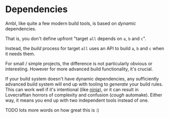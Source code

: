 # Dependencies

Ambl, like quite a few modern build tools, is based on _dynamic_ dependencies.

That is, you don't define upfront "target `all` depends on `a`, `b` and `c`".

Instead, the _build_ process for target `all` uses an API to build `a`, `b` and `c` when it needs them.

For small / simple projects, the difference is not particularly obvious or interesting. However for more advanced build functionality, it's crucial.


If your build system doesn't have dynamic dependencies, any sufficiently advanced build system will end up with tooling to _generate_ your build rules. This can work well if it's intentional (like [ninja](https://ninja-build.org/)), or it can result in Lovecraftian horrors of complexity and confusion (_cough_ automake). Either way, it means you end up with two independent tools instead of one.

TODO lots more words on how great this is :)
